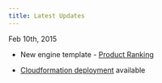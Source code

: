 ```yaml
---
title: Latest Updates
---
```


Feb 10th, 2015

- New engine template - [Product Ranking](/../templates/productranking/quickstart/)

- [Cloudformation deployment](/../production/deploy-cloudformation/) available 